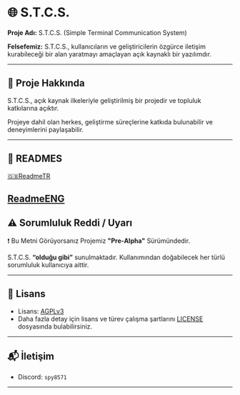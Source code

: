 # 🌐 S.T.C.S.

**Proje Adı:** S.T.C.S. (Simple Terminal Communication System)

**Felsefemiz:** S.T.C.S., kullanıcıların ve geliştiricilerin özgürce iletişim kurabileceği bir alan yaratmayı amaçlayan açık kaynaklı bir yazılımdır.

---

## 📖 Proje Hakkında

S.T.C.S., açık kaynak ilkeleriyle geliştirilmiş bir projedir ve topluluk katkılarına açıktır.

Projeye dahil olan herkes, geliştirme süreçlerine katkıda bulunabilir ve deneyimlerini paylaşabilir.

---

## 🤝 READMES

[🇬🇧ReadmeTR](https://github.com/Darkfoxy5/S.T.C.S./blob/2893443a5b5d669d2cba0312af38e4c967cace2c/READMES/READMETR.md)

[ReadmeENG](https://github.com/Darkfoxy5/S.T.C.S./blob/2893443a5b5d669d2cba0312af38e4c967cace2c/READMES/READMEENG.md)
---

## ⚠️ Sorumluluk Reddi / Uyarı

❗ Bu Metni Görüyorsanız Projemiz **"Pre-Alpha"** Sürümündedir.

S.T.C.S. **“olduğu gibi”** sunulmaktadır. Kullanımından doğabilecek her türlü sorumluluk kullanıcıya aittir.

---

## 📝 Lisans

* Lisans: [AGPLv3](https://www.gnu.org/licenses/agpl-3.0.html)
* Daha fazla detay için lisans ve türev çalışma şartlarını [LICENSE](https://github.com/dark3434234/S.T.C.S./blob/a639bcd42eab56f7252e147ccffc1233cfb0b02b/LICENSE) dosyasında bulabilirsiniz.

---

## 📬 İletişim

* Discord: `spy8571`

---

